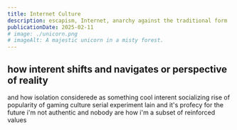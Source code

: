 ```yaml
---
title: Internet Culture
description: escapism, Internet, anarchy against the traditional form  
publicationDate: 2025-02-11
# image: ./unicorn.png
# imageAlt: A majestic unicorn in a misty forest.
---
```


## how interent shifts and navigates or perspective of reality 
and how isolation considerede as something cool 
interent socializing 
rise of popularity of gaming culture 
serial experiment lain and it's profecy for the future 
i'm not authentic and nobody are how i'm a subset of reinforced values 